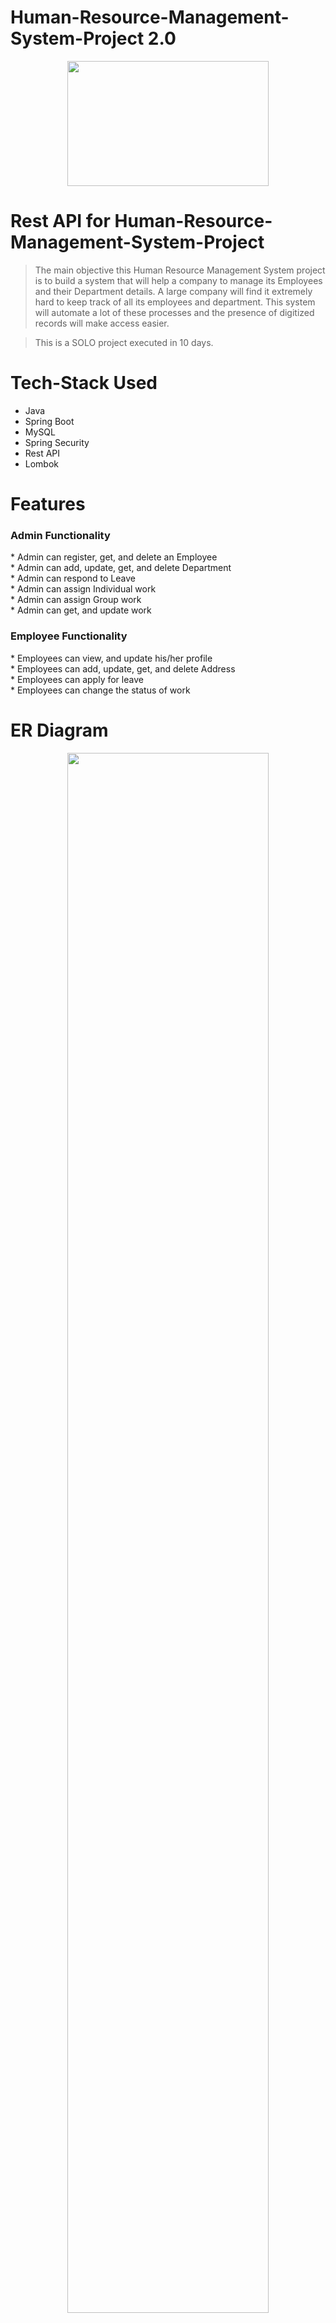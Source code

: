 # Human-Resource-Management-System-Project 2.0
<div id="header" align="center">
  <img src="https://tse3.mm.bing.net/th?id=OIP.Vz7UeLeBOXvvpsJZgiP8SgHaDY&pid=Api&P=0" width="80%" height = "200px"/>
</div>

# Rest API for Human-Resource-Management-System-Project 

>   The main objective this Human Resource Management System project is to build a system that will help a company to manage its Employees and their Department details. A large company will find it extremely hard to keep track of all its employees and department. This system will automate a lot of these processes and the presence of digitized records will make access easier.

> This is a SOLO project executed in 10 days.

# Tech-Stack Used
* Java <br>
* Spring Boot <br>
* MySQL <br>
* Spring Security <br>
* Rest API <br>
* Lombok <br>

# Features
<h3> Admin Functionality </h3>
* Admin can register, get, and delete an Employee <br>
* Admin can add, update, get, and delete Department <br>
* Admin can respond to Leave <br>
* Admin can assign Individual work <br>
* Admin can assign Group work <br>
* Admin can get, and update work <br>

<h3> Employee Functionality </h3>
* Employees can view, and update his/her profile <br>
* Employees can add, update, get, and delete Address <br>
* Employees can apply for leave <br>
* Employees can change the status of work <br>

# ER Diagram
<div id="header" align="center">
  <img src="file:///C:/Users/ASUS/Desktop/Masai%20java/Human-Resource-Management-System-Project/Human-Resource-Management-System-2.0/src/main/java/com/masai/images/hrms-2.0.png
" width="80%"/>
</div>


